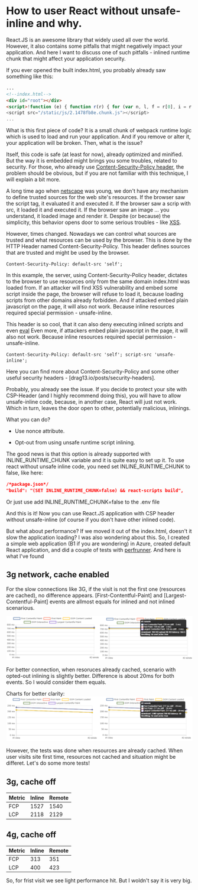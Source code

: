 # How to user React without unsafe-inline and why.

React.JS is an awesome library that widely used all over the world. However, it also contains some pitfalls that might negatively impact your application. And here I want to discuss one of such pitfalls - inlined runtime chunk that might affect your application security.

If you ever opened the built index.html, you probably already saw something like this:

```html
...
<!--index.html-->
<div id="root"></div>
<script>!function (e) { function r(r) { for (var n, l, f = r[0], i = r[1], a = r[2], c = 0, s = []; c < f.length; c++)l = f[c], Object.prototype.hasOwnProperty.call(o, l) && o[l] && s.push(o[l][0]), o[l] = 0;}</script>
<script src="/static/js/2.1478fb8e.chunk.js"></script>
...
```

What is this first piece of code? It is a small chunk of webpack runtime logic which is used to load and run your application. And if you remove or alter it, your application will be broken. Then, what is the issue?

Itself, this code is safe (at least for now), already optimized and minified. But the way it is embedded might brings you some troubles, related to security. For those, who already use [Content-Security-Policy header](https://developer.mozilla.org/en-US/docs/Web/HTTP/CSP), the problem should be obvious, but if you are not familiar with this technique, I will explain a bit more.

A long time ago when [netscape](https://en.wikipedia.org/wiki/Netscape_Navigator) was young, we don't have any mechanism to define trusted sources for the web site's resources. If the browser saw the script tag, it evaluated it and executed it. If the browser saw a scrip with src, it loaded it and executed it. If the browser saw an image ... you understand, it loaded image and render it. Despite (or because) the simplicity, this behavior opens door to some serious troubles - like [XSS](https://developer.mozilla.org/en-US/docs/Glossary/Cross-site_scripting).

However, times changed. Nowadays we can control what sources are trusted and what resources can be used by the browser. This is done by the HTTP Header named Content-Security-Policy. This header defines sources that are trusted and might be used by the browser.

```
Content-Security-Policy: default-src 'self';
```

In this example, the server, using Content-Security-Policy header, dictates to the browser to use resources only from the same domain index.html was loaded from. If an attacker will find XSS vulnerability and embed some script inside the page, the browser will refuse to load it, because loading scripts from other domains already forbidden. And if attacked embed plain javascript on the page, it will also not work. Because inline resources required special permission - unsafe-inline.

This header is so cool, that it can also deny executing inlined scripts and even [eval](https://developer.mozilla.org/en-US/docs/Web/JavaScript/Reference/Global_Objects/eval)
Even more, if attackers embed plain javascript in the page, it will also not work. Because inline resources required special permission - unsafe-inline.

```
Content-Security-Policy: default-src 'self'; script-src 'unsafe-inline';
```

Here you can find more about Content-Security-Policy and some other useful security headers - [drag13.io/posts/security-headers].

Probably, you already see the issue. If you decide to protect your site with CSP-Header (and I highly recommend doing this), you will have to allow unsafe-inline code, because, in another case, React will just not work. Which in turn, leaves the door open to other, potentially malicious, inlinings.

What you can do?

* Use nonce attribute.

* Opt-out from using unsafe runtime script inlining.

The good news is that this option is already supported with INLINE_RUNTIME_CHUNK variable and it is quite easy to set up it. To use react without unsafe inline code, you need set INLINE_RUNTIME_CHUNK to false, like here:

```json
/*package.json*/
"build": "(SET INLINE_RUNTIME_CHUNK=false) && react-scripts build",
```

Or just use add INLINE_RUNTIME_CHUNK=false to the .env file

And this is it! Now you can use React.JS application with CSP header without unsafe-inline (of course if you don't have other inlined code).

But what about performance? If we moved it out of the index.html, doesn't it slow the application loading? I was also wondering about this. So, I created a simple web application (B1 if you are wondering) in Azure, created default React application, and did a couple of tests with [perfrunner](https://www.npmjs.com/package/perfrunner). And here is what I've found

## 3g network, cache enabled

For the slow connections like 3G, if the visit is not the first one (resources are cached), no difference appears. [First-Contentful-Paint] and [Largest-Contentful-Paint] events are allmost equals for inlined and not inlined scenarious.

![chart for 3g with cache test](./3gCache.png)

For better connection, when resoruces already cached, scenario with opted-out inlining is slightly better. Difference is about 20ms for both events. So I would consider them equals.

Charts for better clarity:
![chart for 4g with cache test](./4gCache.png)

However, the tests was done when resources are already cached. When user visits site first time, resources not cached and situation might be differet. Let's do some more tests!

## 3g, cache off

|Metric|Inline|Remote|
|--|--|--|
|FCP| 1527 | 1540 |
|LCP| 2118 |  2129 |

## 4g, cache off

|Metric|Inline|Remote|
|--|--|--|
|FCP| 313 | 351 |
|LCP| 400 |  423 |

So, for frist visit we see light performance hit. But I woldn't say it is very big.

